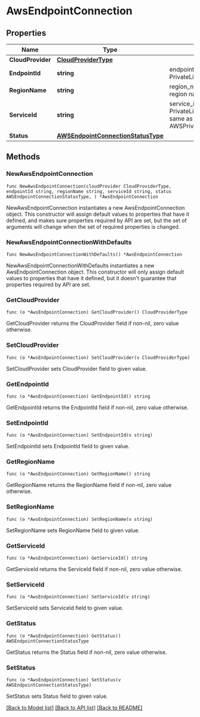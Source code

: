 # AwsEndpointConnection

## Properties

Name | Type | Description | Notes
------------ | ------------- | ------------- | -------------
**CloudProvider** | [**CloudProviderType**](CloudProviderType.md) |  | 
**EndpointId** | **string** | endpoint_id is the client side of the PrivateLink connection. | 
**RegionName** | **string** | region_name is the cloud provider region name (i.e. us-east-1). | 
**ServiceId** | **string** | service_id is the server side of the PrivateLink connection. This is the same as AWSPrivateLinkEndpoint.service_id. | 
**Status** | [**AWSEndpointConnectionStatusType**](AWSEndpointConnectionStatusType.md) |  | 

## Methods

### NewAwsEndpointConnection

`func NewAwsEndpointConnection(cloudProvider CloudProviderType, endpointId string, regionName string, serviceId string, status AWSEndpointConnectionStatusType, ) *AwsEndpointConnection`

NewAwsEndpointConnection instantiates a new AwsEndpointConnection object.
This constructor will assign default values to properties that have it defined,
and makes sure properties required by API are set, but the set of arguments
will change when the set of required properties is changed.

### NewAwsEndpointConnectionWithDefaults

`func NewAwsEndpointConnectionWithDefaults() *AwsEndpointConnection`

NewAwsEndpointConnectionWithDefaults instantiates a new AwsEndpointConnection object.
This constructor will only assign default values to properties that have it defined,
but it doesn't guarantee that properties required by API are set.

### GetCloudProvider

`func (o *AwsEndpointConnection) GetCloudProvider() CloudProviderType`

GetCloudProvider returns the CloudProvider field if non-nil, zero value otherwise.

### SetCloudProvider

`func (o *AwsEndpointConnection) SetCloudProvider(v CloudProviderType)`

SetCloudProvider sets CloudProvider field to given value.

### GetEndpointId

`func (o *AwsEndpointConnection) GetEndpointId() string`

GetEndpointId returns the EndpointId field if non-nil, zero value otherwise.

### SetEndpointId

`func (o *AwsEndpointConnection) SetEndpointId(v string)`

SetEndpointId sets EndpointId field to given value.

### GetRegionName

`func (o *AwsEndpointConnection) GetRegionName() string`

GetRegionName returns the RegionName field if non-nil, zero value otherwise.

### SetRegionName

`func (o *AwsEndpointConnection) SetRegionName(v string)`

SetRegionName sets RegionName field to given value.

### GetServiceId

`func (o *AwsEndpointConnection) GetServiceId() string`

GetServiceId returns the ServiceId field if non-nil, zero value otherwise.

### SetServiceId

`func (o *AwsEndpointConnection) SetServiceId(v string)`

SetServiceId sets ServiceId field to given value.

### GetStatus

`func (o *AwsEndpointConnection) GetStatus() AWSEndpointConnectionStatusType`

GetStatus returns the Status field if non-nil, zero value otherwise.

### SetStatus

`func (o *AwsEndpointConnection) SetStatus(v AWSEndpointConnectionStatusType)`

SetStatus sets Status field to given value.


[[Back to Model list]](../README.md#documentation-for-models) [[Back to API list]](../README.md#documentation-for-api-endpoints) [[Back to README]](../README.md)


